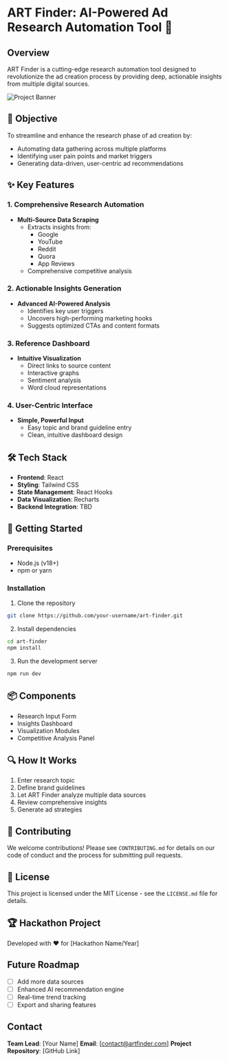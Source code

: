# ART Finder: AI-Powered Ad Research Automation Tool 🚀

## Overview

ART Finder is a cutting-edge research automation tool designed to revolutionize the ad creation process by providing deep, actionable insights from multiple digital sources.

![Project Banner](./banner.png)

## 🎯 Objective

To streamline and enhance the research phase of ad creation by:
- Automating data gathering across multiple platforms
- Identifying user pain points and market triggers
- Generating data-driven, user-centric ad recommendations

## ✨ Key Features

### 1. Comprehensive Research Automation
- **Multi-Source Data Scraping**
  - Extracts insights from:
    - Google
    - YouTube
    - Reddit
    - Quora
    - App Reviews
  - Comprehensive competitive analysis

### 2. Actionable Insights Generation
- **Advanced AI-Powered Analysis**
  - Identifies key user triggers
  - Uncovers high-performing marketing hooks
  - Suggests optimized CTAs and content formats

### 3. Reference Dashboard
- **Intuitive Visualization**
  - Direct links to source content
  - Interactive graphs
  - Sentiment analysis
  - Word cloud representations

### 4. User-Centric Interface
- **Simple, Powerful Input**
  - Easy topic and brand guideline entry
  - Clean, intuitive dashboard design

## 🛠 Tech Stack

- **Frontend**: React
- **Styling**: Tailwind CSS
- **State Management**: React Hooks
- **Data Visualization**: Recharts
- **Backend Integration**: TBD

## 🚀 Getting Started

### Prerequisites
- Node.js (v18+)
- npm or yarn

### Installation

1. Clone the repository
```bash
git clone https://github.com/your-username/art-finder.git
```

2. Install dependencies
```bash
cd art-finder
npm install
```

3. Run the development server
```bash
npm run dev
```

## 📦 Components

- Research Input Form
- Insights Dashboard
- Visualization Modules
- Competitive Analysis Panel

## 🔍 How It Works

1. Enter research topic
2. Define brand guidelines
3. Let ART Finder analyze multiple data sources
4. Review comprehensive insights
5. Generate ad strategies

## 🤝 Contributing

We welcome contributions! Please see `CONTRIBUTING.md` for details on our code of conduct and the process for submitting pull requests.

## 📄 License

This project is licensed under the MIT License - see the `LICENSE.md` file for details.

## 🏆 Hackathon Project

Developed with ❤️ for [Hackathon Name/Year]

## Future Roadmap

- [ ] Add more data sources
- [ ] Enhanced AI recommendation engine
- [ ] Real-time trend tracking
- [ ] Export and sharing features

## Contact

**Team Lead**: [Your Name]
**Email**: [contact@artfinder.com]
**Project Repository**: [GitHub Link]
